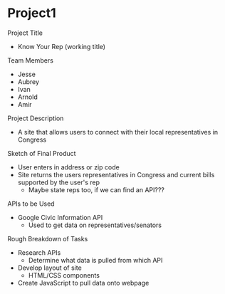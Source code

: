 # Project1

Project Title
  - Know Your Rep (working title)

Team Members
  - Jesse
  - Aubrey
  - Ivan
  - Arnold
  - Amir

Project Description
  - A site that allows users to connect with their local representatives in Congress

Sketch of Final Product
  - User enters in address or zip code
  - Site returns the users representatives in Congress and current bills supported by the user's rep
      * Maybe state reps too, if we can find an API???

APIs to be Used
  - Google Civic Information API
      * Used to get data on representatives/senators

Rough Breakdown of Tasks
  - Research APIs
      * Determine what data is pulled from which API
  - Develop layout of site
      * HTML/CSS components
  - Create JavaScript to pull data onto webpage
